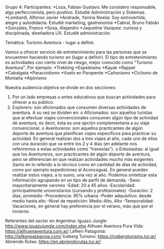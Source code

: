 Grupo 4: 
Participantes: 
*Loza, Fabian Gustavo: Me considero responsable, algo perfeccionista, pero positivo. Estudié Administración y Sistemas. 
*Lombardi, Alfonso Javier
*Andrade, Yanina Noelia: Soy extrovertida, alegre y autodidacta. Estudié marketing, gastronomía
*Cabral, Bruno Fabián 
*Gonzales, Franco
*Sosa, Alejandro
*Jaqueline Vazquez: curiosa y disciplinada, diseñadora UX. Estudié administración.

Temática: Turismo Aventura - lugar a definir.

Vamos a ofrecer servicio de entretenimiento para las personas que se encuentren haciendo turismo en (lugar a definir).
El tipo de entretenimiento es actividades con cierto nivel de riesgo, mejor conocido como "Turismo Aventura".
Por ejemplo: 
*Trekking
*Espeleísmo
*Kayak
*Rappel
*Cabalgata
*Paracoidismo
*Vuelo en Parapente
*Cañonismo
*Ciclismo de Montaña
*Alpinismo

Nuestra audiencia objetiva se divide en dos secciones: 
1) Por un lado empresas u entes educativos que buscan actividades para ofrecer a su público.
2) Explorers: son aficionados que consumen diversas actividades de aventura. 
	A su vez se dividen en:
	o Aficionados: son aquellos turistas que al efectuar viajes convencionales consumen algún tipo de actividad de aventura,
	  es decir, ésta es una opción complementaria a su viaje convencional.
	o Aventureros: son aquellos practicantes de algún deporte de aventura que planifican viajes específicos para practicar 
	  su actividad. En general realizan dos a tres viajes al año, cada uno de ellos con una duración que va entre los 2 y 4 días
	 (en adelante nos referiremos a estas actividades como “travesías”).
	o Entusiastas: al igual que los Aventureros, son practicantes de algún deporte de aventura, 
	  pero se diferencian en que realizan actividades mucho más exigentes (tanto en lo referido a lo técnico como en cantidad de días de actividad, como por ejemplo expediciones al Aconcagua). En general pueden realizar estos viajes, a lo sumo, una vez al año.
Podemos sintetizar esta información agrupando en un tipo de perfil de demanda:
-Sexo: mayoritariamente varones
-Edad: 20 a 45 años
-Escolaridad: principalmente universitarios (cursando y profesionales)
-Duración: 2 días, promedio
-Procedencia: 95% urbana
-Poder adquisitivo: desde medio hasta alto
-Nivel de repetición: Medio-Alto, Alto
-Temporalidad: Vacaciones, en general hay preferencia por el verano, más que por el invierno.

Referentes del sector en Argentina:
Iguazú Jungle: http://www.iguazujungle.com/index.php
Alihuen Aventura Pura Vida: https://alihuenaventura.com.ar/
Lafken Patagonia: http://lafkenpatagonia.com/
Iceberg Turismo: https://icebergturismo.tur.ar/
Abriendo Rutas: https://en.abriendorutas.tur.ar/

